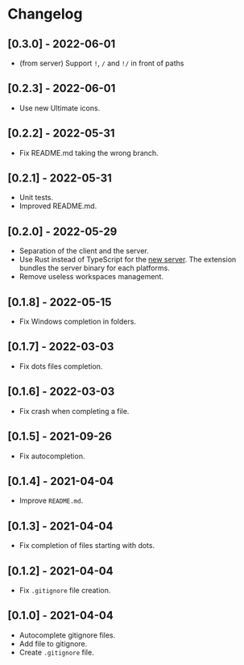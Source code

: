 # Changelog

## [0.3.0] - 2022-06-01

- (from server) Support `!`, `/` and `!/` in front of paths

## [0.2.3] - 2022-06-01

- Use new Ultimate icons.

## [0.2.2] - 2022-05-31

- Fix README.md taking the wrong branch.

## [0.2.1] - 2022-05-31

- Unit tests.
- Improved README.md.

## [0.2.0] - 2022-05-29

- Separation of the client and the server.
- Use Rust instead of TypeScript for the [new server](https://github.com/quentinguidee/gitignore-ultimate-server). The extension bundles the server binary for each platforms.
- Remove useless workspaces management.

## [0.1.8] - 2022-05-15

- Fix Windows completion in folders.

## [0.1.7] - 2022-03-03

- Fix dots files completion.

## [0.1.6] - 2022-03-03

- Fix crash when completing a file.

## [0.1.5] - 2021-09-26

- Fix autocompletion.

## [0.1.4] - 2021-04-04

- Improve `README.md`.

## [0.1.3] - 2021-04-04

- Fix completion of files starting with dots.

## [0.1.2] - 2021-04-04

- Fix `.gitignore` file creation.

## [0.1.0] - 2021-04-04

- Autocomplete gitignore files.
- Add file to gitignore.
- Create `.gitignore` file.
